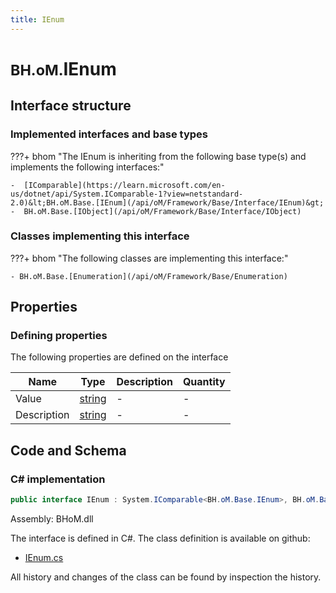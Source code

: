 ```yaml
---
title: IEnum
---
```


# <small>BH.oM.</small>**IEnum**



## Interface structure

### Implemented interfaces and base types

???+ bhom "The IEnum is inheriting from the following base type(s) and implements the following interfaces:"

    -  [IComparable](https://learn.microsoft.com/en-us/dotnet/api/System.IComparable-1?view=netstandard-2.0)&lt;BH.oM.Base.[IEnum](/api/oM/Framework/Base/Interface/IEnum)&gt;
    -  BH.oM.Base.[IObject](/api/oM/Framework/Base/Interface/IObject)


### Classes implementing this interface

???+ bhom "The following classes are implementing this interface:"

    - BH.oM.Base.[Enumeration](/api/oM/Framework/Base/Enumeration)


## Properties



### Defining properties

The following properties are defined on the interface

| Name             | Type             | Description      | Quantity         |
|------------------|------------------|------------------|------------------|
| Value | [string](https://learn.microsoft.com/en-us/dotnet/api/System.String?view=netstandard-2.0) | - | - |
| Description | [string](https://learn.microsoft.com/en-us/dotnet/api/System.String?view=netstandard-2.0) | - | - |


## Code and Schema

### C# implementation

``` C# title="C#"
public interface IEnum : System.IComparable<BH.oM.Base.IEnum>, BH.oM.Base.IObject
```

Assembly: BHoM.dll

The interface is defined in C#. The class definition is available on github:

- [IEnum.cs](https://github.com/BHoM/BHoM/blob/develop/BHoM/Interface\IEnum.cs)

All history and changes of the class can be found by inspection the history.
